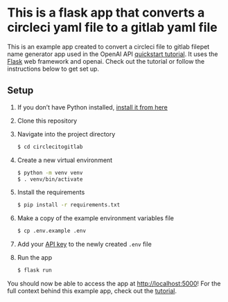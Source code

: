 # This is a flask app that converts a circleci yaml file to a gitlab yaml file 

This is an example app created to convert a circleci file to gitlab filepet name generator app used in the OpenAI API [quickstart tutorial](circlecitogitlab-hl5wxsts3-baodium-gmailcom.vercel.app). It uses the [Flask](https://flask.palletsprojects.com/en/2.0.x/) web framework and openai. Check out the tutorial or follow the instructions below to get set up.

## Setup

1. If you don’t have Python installed, [install it from here](https://www.python.org/downloads/)

2. Clone this repository

3. Navigate into the project directory

   ```bash
   $ cd circlecitogitlab
   ```

4. Create a new virtual environment

   ```bash
   $ python -m venv venv
   $ . venv/bin/activate
   ```

5. Install the requirements

   ```bash
   $ pip install -r requirements.txt
   ```

6. Make a copy of the example environment variables file

   ```bash
   $ cp .env.example .env
   ```

7. Add your [API key](https://beta.openai.com/account/api-keys) to the newly created `.env` file

8. Run the app

   ```bash
   $ flask run
   ```

You should now be able to access the app at [http://localhost:5000](http://localhost:5000)! For the full context behind this example app, check out the [tutorial](https://beta.openai.com/docs/quickstart).
